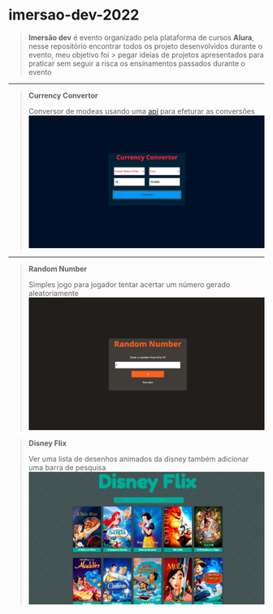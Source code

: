 ﻿# imersao-dev-2022
 
> **Imersão dev**  é evento organizado pela plataforma de cursos **Alura**, nesse  repositório encontrar todos os projeto 
> desenvolvidos durante o evento, meu objetivo foi > pegar ideias de projetos apresentados para praticar sem seguir a 
> risca os ensinamentos passados durante o evento 

---
> **Currency Convertor**
> 
> Conversor de modeas usando uma [api](https://api.frankfurter.app/currencies) para efeturar as conversões 
> <img src =images/project1.jpg>

--- 
> **Random Number**
> 
> Simples jogo para jogador tentar acertar um número gerado aleatoriamente
> <img src =images/project2.jpg>

> **Disney Flix**
> 
> Ver uma lista de desenhos animados da disney também adicionar uma barra de pesquisa
> <img src =images/project3.jpg>

<!-- > **VolleyballScoreboards**
> <img src =images/project4.jpg> -->





